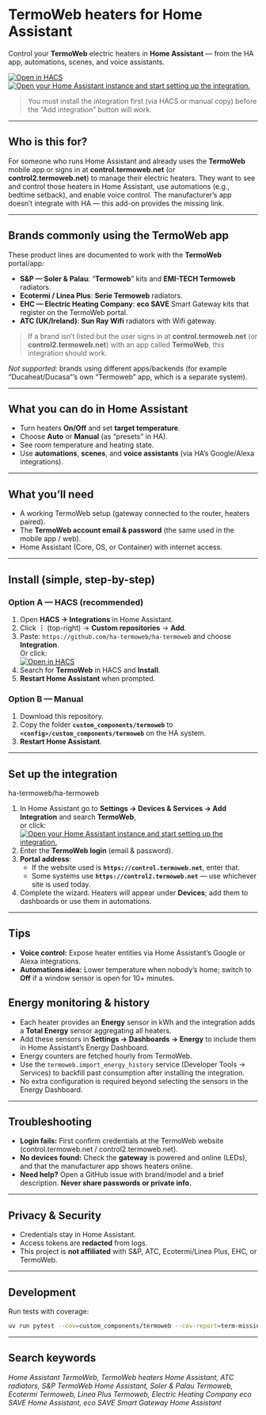 # TermoWeb heaters for Home Assistant

Control your **TermoWeb** electric heaters in **Home Assistant** — from the HA app, automations, scenes, and voice assistants.

[![Open in HACS](https://my.home-assistant.io/badges/hacs_repository.svg)](https://my.home-assistant.io/redirect/hacs_repository/?owner=ha-termoweb&repository=ha-termoweb&category=integration)
[![Open your Home Assistant instance and start setting up the integration.](https://my.home-assistant.io/badges/config_flow_start.svg)](https://my.home-assistant.io/redirect/config_flow_start/?domain=termoweb)

> You must install the integration first (via HACS or manual copy) before the “Add integration” button will work.

---

## Who is this for?

For someone who runs Home Assistant and already uses the **TermoWeb** mobile app or signs in at **control.termoweb.net** (or **control2.termoweb.net**) to manage their electric heaters. They want to see and control those heaters in Home Assistant, use automations (e.g., bedtime setback), and enable voice control. The manufacturer’s app doesn’t integrate with HA — this add-on provides the missing link.

---

## Brands commonly using the TermoWeb app

These product lines are documented to work with the **TermoWeb** portal/app:

- **S&P — Soler & Palau**: “**Termoweb**” kits and **EMI-TECH Termoweb** radiators.  
- **Ecotermi / Linea Plus**: **Serie Termoweb** radiators.  
- **EHC — Electric Heating Company**: **eco SAVE** Smart Gateway kits that register on the TermoWeb portal.
- **ATC (UK/Ireland)**: **Sun Ray Wifi** radiators with Wifi gateway.


> If a brand isn’t listed but the user signs in at **control.termoweb.net** (or **control2.termoweb.net**) with an app called **TermoWeb**, this integration should work.

_Not supported:_ brands using different apps/backends (for example “Ducaheat/Ducasa”’s own “Termoweb” app, which is a separate system).

---

## What you can do in Home Assistant

- Turn heaters **On/Off** and set **target temperature**.
- Choose **Auto** or **Manual** (as “presets” in HA).
- See room temperature and heating state.
- Use **automations**, **scenes**, and **voice assistants** (via HA’s Google/Alexa integrations).

---

## What you’ll need

- A working TermoWeb setup (gateway connected to the router, heaters paired).
- The **TermoWeb account email & password** (the same used in the mobile app / web).
- Home Assistant (Core, OS, or Container) with internet access.

---

## Install (simple, step-by-step)

### Option A — HACS (recommended)

1) Open **HACS → Integrations** in Home Assistant.  
2) Click **⋮** (top-right) → **Custom repositories** → **Add**.  
3) Paste: `https://github.com/ha-termoweb/ha-termoweb` and choose **Integration**.  
   Or click:  
   [![Open in HACS](https://my.home-assistant.io/badges/hacs_repository.svg)](https://my.home-assistant.io/redirect/hacs_repository/?owner=ha-termoweb&repository=ha-termoweb&category=integration)  
4) Search for **TermoWeb** in HACS and **Install**.  
5) **Restart Home Assistant** when prompted.

### Option B — Manual

1) Download this repository.  
2) Copy the folder **`custom_components/termoweb`** to **`<config>/custom_components/termoweb`** on the HA system.  
3) **Restart Home Assistant**.

---

## Set up the integration
ha-termoweb/ha-termoweb
1) In Home Assistant go to **Settings → Devices & Services → Add Integration** and search **TermoWeb**,  
   or click:  
   [![Open your Home Assistant instance and start setting up the integration.](https://my.home-assistant.io/badges/config_flow_start.svg)](https://my.home-assistant.io/redirect/config_flow_start/?domain=termoweb)
2) Enter the **TermoWeb login** (email & password).  
3) **Portal address**:  
   - If the website used is **`https://control.termoweb.net`**, enter that.  
   - Some systems use **`https://control2.termoweb.net`** — use whichever site is used today.  
4) Complete the wizard. Heaters will appear under **Devices**; add them to dashboards or use them in automations.

---

## Tips
- **Voice control:** Expose heater entities via Home Assistant’s Google or Alexa integrations.
- **Automations idea:** Lower temperature when nobody’s home; switch to **Off** if a window sensor is open for 10+ minutes.

## Energy monitoring & history
- Each heater provides an **Energy** sensor in kWh and the integration adds a **Total Energy** sensor aggregating all heaters.
- Add these sensors in **Settings → Dashboards → Energy** to include them in Home Assistant’s Energy Dashboard.
- Energy counters are fetched hourly from TermoWeb.
- Use the `termoweb.import_energy_history` service (Developer Tools → Services) to backfill past consumption after installing the integration.
- No extra configuration is required beyond selecting the sensors in the Energy Dashboard.

---

## Troubleshooting

- **Login fails:** First confirm credentials at the TermoWeb website (control.termoweb.net / control2.termoweb.net).  
- **No devices found:** Check the **gateway** is powered and online (LEDs), and that the manufacturer app shows heaters online.  
- **Need help?** Open a GitHub issue with brand/model and a brief description. **Never share passwords or private info.**

---

## Privacy & Security

- Credentials stay in Home Assistant.  
- Access tokens are **redacted** from logs.
- This project is **not affiliated** with S&P, ATC, Ecotermi/Linea Plus, EHC, or TermoWeb.

---

## Development

Run tests with coverage:

```bash
uv run pytest --cov=custom_components/termoweb --cov-report=term-missing
```

---

## Search keywords

*Home Assistant TermoWeb, TermoWeb heaters Home Assistant, ATC radiators, S&P TermoWeb Home Assistant, Soler & Palau Termoweb, Ecotermi Termoweb, Linea Plus Termoweb, Electric Heating Company eco SAVE Home Assistant, eco SAVE Smart Gateway Home Assistant*

